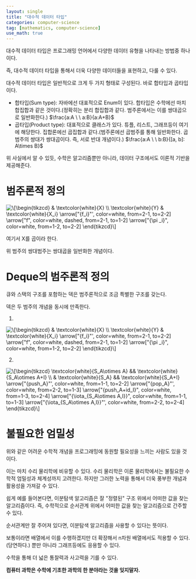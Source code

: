 ```yaml
---
layout: single
title: "대수적 데이터 타입"
categories: computer-science
tag: [mathematics, computer-science]
use_math: true
---
```


대수적 데이터 타입은 프로그래밍 언어에서 다양한 데이터 유형을 나타내는 방법중 하나이다.

즉, 대수적 데이터 타입을 통해서 더욱 다양한 데이터들을 표현하고, 다룰 수 있다.

대수적 데이터 타입은 일반적으로 크게 두 가지 형태로 구성된다. 바로 합타입과 곱타입이다.

- 합타입(Sum type): 자바에선 대표적으로 Enum이 있다. 합타입은 수학에선 마치 합집합과 같은 것이다.(정확히는 분리 합집합과 같다. 범주론에서는 이를 쌍대곱으로 일반화한다.) $\frac{a:A \ \ a:B}{a:A+B}$
- 곱타입(Product type): 대표적으로 클래스가 있다. 튜플, 리스트, 그래프등이 여기에 해당한다. 집합론에선 곱집합과 같다.(범주론에선 곱범주를 통해 일반화한다. 곱범주의 쌍대가 쌍대곱이다. 즉, 서로 반대 개념이다.) $\frac{a:A \ \ b:B}{[a, b]: A\times B}$

위 사실에서 알 수 있듯, 수학은 알고리즘뿐만 아니라, 데이터 구조에서도 이론적 기반을 제공해준다.

# 범주론적 정의

<img src="https://i.upmath.me/svg/%0A%5C%5B%5Cbegin%7Btikzcd%7D%0A%09%26%20%5Ctextcolor%7Bwhite%7D%7BX%7D%20%5C%5C%0A%09%5Ctextcolor%7Bwhite%7D%7BY%7D%20%26%20%5Ctextcolor%7Bwhite%7D%7BX_i%7D%0A%09%5Carrow%5B%22%7Bf_i%7D%22'%2C%20color%3Dwhite%2C%20from%3D2-1%2C%20to%3D2-2%5D%0A%09%5Carrow%5B%22f%22%2C%20color%3Dwhite%2C%20dashed%2C%20from%3D2-1%2C%20to%3D1-2%5D%0A%09%5Carrow%5B%22%7B%5Cpi%20_i%7D%22%2C%20color%3Dwhite%2C%20from%3D1-2%2C%20to%3D2-2%5D%0A%5Cend%7Btikzcd%7D%5C%5D%0A" alt="
\[\begin{tikzcd}
	&amp; \textcolor{white}{X} \\
	\textcolor{white}{Y} &amp; \textcolor{white}{X_i}
	\arrow[&quot;{f_i}&quot;', color=white, from=2-1, to=2-2]
	\arrow[&quot;f&quot;, color=white, dashed, from=2-1, to=1-2]
	\arrow[&quot;{\pi _i}&quot;, color=white, from=1-2, to=2-2]
\end{tikzcd}\]
" />

여기서 X를 곱이라 한다.

위 범주의 쌍대범주는 쌍대곱을 일반화한 개념이다.

# Deque의 범주론적 정의

큐와 스택의 구조를 포함하는 덱은 범주론적으로 조금 특별한 구조를 갖는다.

덱은 두 범주의 개념을 동시에 만족한다.

1.
<img src="https://i.upmath.me/svg/%0A%5C%5B%5Cbegin%7Btikzcd%7D%0A%09%26%20%5Ctextcolor%7Bwhite%7D%7BX%7D%20%5C%5C%0A%09%5Ctextcolor%7Bwhite%7D%7BY%7D%20%26%20%5Ctextcolor%7Bwhite%7D%7BX_i%7D%0A%09%5Carrow%5B%22%7Bf_i%7D%22'%2C%20color%3Dwhite%2C%20from%3D2-1%2C%20to%3D2-2%5D%0A%09%5Carrow%5B%22f%22%2C%20color%3Dwhite%2C%20dashed%2C%20from%3D2-1%2C%20to%3D1-2%5D%0A%09%5Carrow%5B%22%7B%5Cpi%20_i%7D%22%2C%20color%3Dwhite%2C%20from%3D1-2%2C%20to%3D2-2%5D%0A%5Cend%7Btikzcd%7D%5C%5D%0A" alt="
\[\begin{tikzcd}
	&amp; \textcolor{white}{X} \\
	\textcolor{white}{Y} &amp; \textcolor{white}{X_i}
	\arrow[&quot;{f_i}&quot;', color=white, from=2-1, to=2-2]
	\arrow[&quot;f&quot;, color=white, dashed, from=2-1, to=1-2]
	\arrow[&quot;{\pi _i}&quot;, color=white, from=1-2, to=2-2]
\end{tikzcd}\]
" />

2.
<img src="https://i.upmath.me/svg/%5C%5B%5Cbegin%7Btikzcd%7D%0A%09%5Ctextcolor%7Bwhite%7D%7BS_A%5Cotimes%20A%7D%20%26%26%20%5Ctextcolor%7Bwhite%7D%7BS_A%5Cotimes%20A%2BI%7D%20%5C%5C%0A%09%26%20%5Ctextcolor%7Bwhite%7D%7BS_A%7D%20%26%26%20%5Ctextcolor%7Bwhite%7D%7BS_A%2BI%7D%0A%09%5Carrow%5B%22%7Bpush_A%7D%22'%2C%20color%3Dwhite%2C%20from%3D1-1%2C%20to%3D2-2%5D%0A%09%5Carrow%5B%22%7Bpop_A%7D%22'%2C%20color%3Dwhite%2C%20from%3D2-2%2C%20to%3D1-3%5D%0A%09%5Carrow%5B%22%7Bpush_A%2Bid_I%7D%22%2C%20color%3Dwhite%2C%20from%3D1-3%2C%20to%3D2-4%5D%0A%09%5Carrow%5B%22%7B%5Ciota_%7BS_A%5Cotimes%20A%2CI%7D%7D%22%2C%20color%3Dwhite%2C%20from%3D1-1%2C%20to%3D1-3%5D%0A%09%5Carrow%5B%22%7B%5Ciota_%7BS_A%5Cotimes%20A%2CI%7D%7D%22'%2C%20color%3Dwhite%2C%20from%3D2-2%2C%20to%3D2-4%5D%0A%5Cend%7Btikzcd%7D%5C%5D" alt="\[\begin{tikzcd}
	\textcolor{white}{S_A\otimes A} &amp;&amp; \textcolor{white}{S_A\otimes A+I} \\
	&amp; \textcolor{white}{S_A} &amp;&amp; \textcolor{white}{S_A+I}
	\arrow[&quot;{push_A}&quot;', color=white, from=1-1, to=2-2]
	\arrow[&quot;{pop_A}&quot;', color=white, from=2-2, to=1-3]
	\arrow[&quot;{push_A+id_I}&quot;, color=white, from=1-3, to=2-4]
	\arrow[&quot;{\iota_{S_A\otimes A,I}}&quot;, color=white, from=1-1, to=1-3]
	\arrow[&quot;{\iota_{S_A\otimes A,I}}&quot;', color=white, from=2-2, to=2-4]
\end{tikzcd}\]" />

# 불필요한 엄밀성

위와 같은 어려운 수학적 개념을 프로그래밍에 동원할 필요성을 느끼는 사람도 있을 것이다.

이는 마치 수리 물리학에 비유할 수 있다. 수리 물리학은 이론 물리학에서는 불필요한 수학적 엄밀성과 체계성까지 고려한다. 하지만 그러한 노력을 통해서 더욱 풍부한 개념과 활용성을 가져갈 수 있다.

쉽게 예를 들어본다면, 이분탐색 알고리즘은 잘 "정렬된" 구조 위에서 어떠한 값을 찾는 알고리즘이다.
즉, 수학적으로 순서관계 위에서 어떠한 값을 찾는 알고리즘으로 간주할 수 있다.

순서관계만 잘 주어져 있다면, 이분탐색 알고리즘을 사용할 수 있다는 뜻이다.

보통이라면 배열에서 이를 수행하겠지만 더 확장해서 n차원 배열에서도 적용할 수 있다.(당연하다.)
뿐만 아니라 그래프등에도 응용할 수 있다.

수학을 통해 더 넓은 통찰력과 사고력을 기를 수 있다.

**컴퓨터 과학은 수학에 기초한 과학의 한 분야라는 것을 잊지말자.**